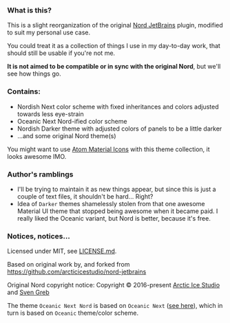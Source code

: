 ### What is this?

This is a slight reorganization of the original [Nord JetBrains](https://github.com/arcticicestudio/nord-jetbrains) plugin, modified to suit my personal use case.

You could treat it as a collection of things I use in my day-to-day work, that should still be usable if you're not me.

**It is not aimed to be compatible or in sync with the original Nord**, but we'll see how things go.

### Contains:
- Nordish Next color scheme with fixed inheritances and colors adjusted towards less eye-strain
- Oceanic Next Nord-ified color scheme
- Nordish Darker theme with adjusted colors of panels to be a little darker
- ...and some original Nord theme(s)

You might want to use [Atom Material Icons](https://plugins.jetbrains.com/plugin/10044-atom-material-icons) with this theme collection, it looks awesome IMO.

### Author's ramblings

- I'll be trying to maintain it as new things appear, but since this is just a couple of text files, it shouldn't be hard... Right?
- Idea of `Darker` themes shamelessly stolen from that one awesome Material UI theme that stopped being awesome when it became paid. I really liked the Oceanic variant, but Nord is better, because it's free.

### Notices, notices...

Licensed under MIT, see [LICENSE.md](LICENSE.md).

Based on original work by, and forked from https://github.com/arcticicestudio/nord-jetbrains

Original Nord copyright notice: Copyright &copy; 2016-present <a href="https://www.arcticicestudio.com" target="_blank">Arctic Ice Studio</a> and <a href="https://www.svengreb.de" target="_blank">Sven Greb</a>

The theme `Oceanic Next Nord` is based on `Oceanic Next` ([see here](https://github.com/voronianski/oceanic-next-color-scheme)), which in turn is based on `Oceanic` theme/color scheme.

